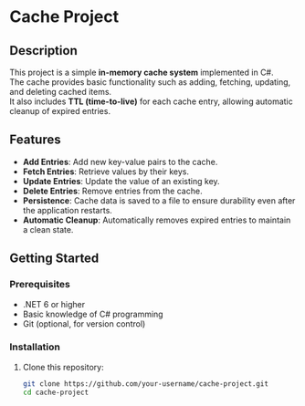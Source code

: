 # Cache Project

## Description
This project is a simple **in-memory cache system** implemented in C#.  
The cache provides basic functionality such as adding, fetching, updating, and deleting cached items.  
It also includes **TTL (time-to-live)** for each cache entry, allowing automatic cleanup of expired entries.

## Features
- **Add Entries**: Add new key-value pairs to the cache.
- **Fetch Entries**: Retrieve values by their keys.
- **Update Entries**: Update the value of an existing key.
- **Delete Entries**: Remove entries from the cache.
- **Persistence**: Cache data is saved to a file to ensure durability even after the application restarts.
- **Automatic Cleanup**: Automatically removes expired entries to maintain a clean state.

## Getting Started

### Prerequisites
- .NET 6 or higher
- Basic knowledge of C# programming
- Git (optional, for version control)

### Installation
1. Clone this repository:
   ```bash
   git clone https://github.com/your-username/cache-project.git
   cd cache-project
